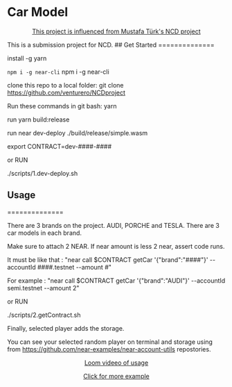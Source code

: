 Car Model
==============

<p align='center'><a href="https://github.com/Musti2735/NEAR-Poject-FootballPlayer">This project is influenced from Mustafa Türk's NCD project</a></p>
This is a submission project for NCD. 
## Get Started
==============

install -g yarn

 `npm i -g near-cli`
npm i -g near-cli

clone this repo to a local folder:
git clone https://github.com/venturero/NCDproject

Run these commands in git bash:
yarn

run yarn build:release

run near dev-deploy ./build/release/simple.wasm

export CONTRACT=dev-####-####

or RUN

./scripts/1.dev-deploy.sh


## Usage
==============

There are 3 brands on the project. AUDI, PORCHE and TESLA.
There are 3 car models in each brand.

Make sure to attach 2 NEAR. If near amount is less 2 near, assert code runs.

It must be like that : 
"near call $CONTRACT getCar '{"brand":"####"}' --accountId ####.testnet --amount #"

For example : 
"near call $CONTRACT getCar '{"brand":"AUDI"}' --accountId semi.testnet --amount 2"

or RUN

./scripts/2.getContract.sh

Finally, selected player adds the storage.

You can see your selected random player on terminal and storage using from https://github.com/near-examples/near-account-utils repostories.

<p align='center'><a href="https://www.loom.com/share/49b3ae2260ff4d22a36bd2bf85c5907c">Loom videeo of usage</a></p>
<p align='center'><a href="https://github.com/orgs/Learn-NEAR/repositories?q=l1&type=all&language=typescript&sort=">Click for more example</a></p>


